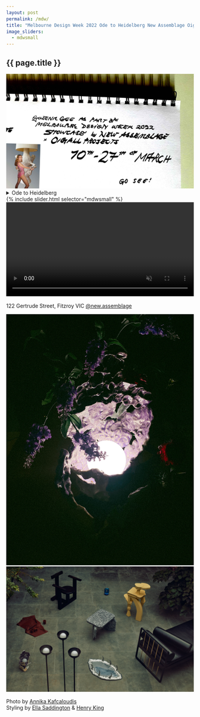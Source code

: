 ```yaml
---
layout: post
permalink: /mdw/
title: "Melbourne Design Week 2022 Ode to Heidelberg New Assemblage Oigall Projects NGV"
image_sliders:
  - mdwsmall
---
```

<section class="section fadeup clear">

  <h2>{{ page.title }}</h2>

  <div class="col-1-1">
    <img src="/assets/images/mdw/mdw_pinklady.jpg" alt="Queena Grot as part of Melbourne Design Week 2022 Showcase by New Assemblage x Oigall Projects 10th - 27th of March. Go See!"/>
  </div>

  <div class="col-5-8">
    <details>
      <summary>Ode to Heidelberg</summary>
      <br>Glazed Ceramic Lamp, Flower Holder
      <br>40 x 29 x 23 cm
      <br>E27 bulb 
      <br>AU socket
      <br><br>Purchase/Visit at
      <br>SHOWCASE by New Assemblage
      <br>MELBOURNE DESIGN WEEK 2022
      <br>Oigall Projects - March 10th - 27th
    </details>
    <div id="slideshow">
    {% include slider.html selector="mdwsmall" %}
    </div> 
  </div>

  <div class="col-3-8">
    <a href="https://newassemblage.com/" target="_blank">
      <video width="100%" autoplay muted loop>
        <source src="/assets/images/mdw/Showcase_New-Assemblage_Initial-Post.mp4" type="video/mp4">
      </video>
    </a>
    <p>122 Gertrude Street, Fitzroy VIC <a href="https://www.instagram.com/new.assemblage/" target="_blank">@new.assemblage</a></p>
    <img src="/assets/images/mdw/IMG_4302.JPG" alt="Ode to Heidelberg Melbourne Design Week 2022 Queena Grot New Assemblage Oigall Projects NGV"/>
  </div>

  <div class="col-1-1">
    <img src="/assets/images/mdw/NEWASSEMBLAGE_225637.jpg" alt="Ode to Heidelberg Melbourne Design Week 2022 Queena Grot New Assemblage Oigall Projects NGV Melbourne"/>
    <p>
      Photo by <a href="https://www.instagram.com/annikakafcaloudis/" target="_blank">Annika Kafcaloudis</a>
      <br>Styling by <a href="https://www.instagram.com/ella_saddington/" target="_blank">Ella Saddington</a> & <a href="https://www.instagram.com/@you1anna/" target="_blank">Henry King</a>
    </p>
  </div>

</section>
